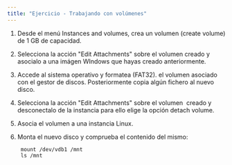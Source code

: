 ```yaml
---
title: "Ejercicio - Trabajando con volúmenes"
---
```


1. Desde el menú Instances and volumes, crea un volumen (create volume) de 1 GB de capacidad.
2. Selecciona la acción "Edit Attachments" sobre el volumen creado y asocialo a una imágen WIndows que hayas creado anteriormente.
3. Accede al sistema operativo y formatea (FAT32). el volumen asociado con el gestor de discos. Posteriormente copia algún fichero al nuevo disco.
4. Selecciona la acción "Edit Attachments" sobre el volumen  creado y desconectalo de la instancia para ello elige la opción detach volume.
5. Asocia el volumen a una instancia Linux.
6. Monta el nuevo disco y comprueba el contenido del mismo:

        mount /dev/vdb1 /mnt
        ls /mnt
